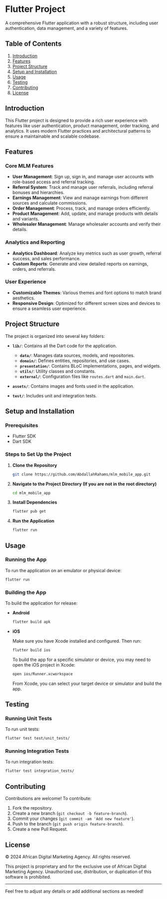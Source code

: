 # Flutter Project

A comprehensive Flutter application with a robust structure, including user authentication, data management, and a variety of features.

## Table of Contents

1. [Introduction](#introduction)
2. [Features](#features)
3. [Project Structure](#project-structure)
4. [Setup and Installation](#setup-and-installation)
5. [Usage](#usage)
6. [Testing](#testing)
7. [Contributing](#contributing)
8. [License](#license)

## Introduction

This Flutter project is designed to provide a rich user experience with features like user authentication, product management, order tracking, and analytics. It uses modern Flutter practices and architectural patterns to ensure a maintainable and scalable codebase.

## Features

### Core MLM Features

- **User Management**: Sign up, sign in, and manage user accounts with role-based access and referral tracking.
- **Referral System**: Track and manage user referrals, including referral bonuses and hierarchies.
- **Earnings Management**: View and manage earnings from different sources and calculate commissions.
- **Order Management**: Process, track, and manage orders efficiently.
- **Product Management**: Add, update, and manage products with details and variants.
- **Wholesaler Management**: Manage wholesaler accounts and verify their details.

### Analytics and Reporting

- **Analytics Dashboard**: Analyze key metrics such as user growth, referral success, and sales performance.
- **Custom Reports**: Generate and view detailed reports on earnings, orders, and referrals.

### User Experience

- **Customizable Themes**: Various themes and font options to match brand aesthetics.
- **Responsive Design**: Optimized for different screen sizes and devices to ensure a seamless user experience.

## Project Structure

The project is organized into several key folders:

- **`lib/`**: Contains all the Dart code for the application.
  - **`data/`**: Manages data sources, models, and repositories.
  - **`domain/`**: Defines entities, repositories, and use cases.
  - **`presentation/`**: Contains BLoC implementations, pages, and widgets.
  - **`utils/`**: Utility classes and constants.
  - **`external/`**: Configuration files like `routes.dart` and `main.dart`.

- **`assets/`**: Contains images and fonts used in the application.

- **`test/`**: Includes unit and integration tests.

## Setup and Installation

### Prerequisites

- Flutter SDK
- Dart SDK

### Steps to Set Up the Project

1. **Clone the Repository**

   ```bash
   git clone https://github.com/AbdallahRahams/mlm_mobile_app.git
   ```

2. **Navigate to the Project Directory (If you are not in the root directory)**

   ```bash
   cd mlm_mobile_app
   ```

3. **Install Dependencies**

   ```bash
   flutter pub get
   ```

4. **Run the Application**

   ```bash
   flutter run
   ```

## Usage

### Running the App

To run the application on an emulator or physical device:

```bash
flutter run
```

### Building the App

To build the application for release:

- **Android**

  ```bash
  flutter build apk
  ```

- **iOS**

  Make sure you have Xcode installed and configured. Then run:

  ```bash
  flutter build ios
  ```

  To build the app for a specific simulator or device, you may need to open the iOS project in Xcode:

  ```bash
  open ios/Runner.xcworkspace
  ```

  From Xcode, you can select your target device or simulator and build the app.

## Testing

### Running Unit Tests

To run unit tests:

```bash
flutter test test/unit_tests/
```

### Running Integration Tests

To run integration tests:

```bash
flutter test integration_tests/
```

## Contributing

Contributions are welcome! To contribute:

1. Fork the repository.
2. Create a new branch (`git checkout -b feature-branch`).
3. Commit your changes (`git commit -am 'Add new feature'`).
4. Push to the branch (`git push origin feature-branch`).
5. Create a new Pull Request.

## License

© 2024 African Digital Marketing Agency. All rights reserved.

This project is proprietary and for the exclusive use of African Digital Marketing Agency. Unauthorized use, distribution, or duplication of this software is prohibited.

---

Feel free to adjust any details or add additional sections as needed!
